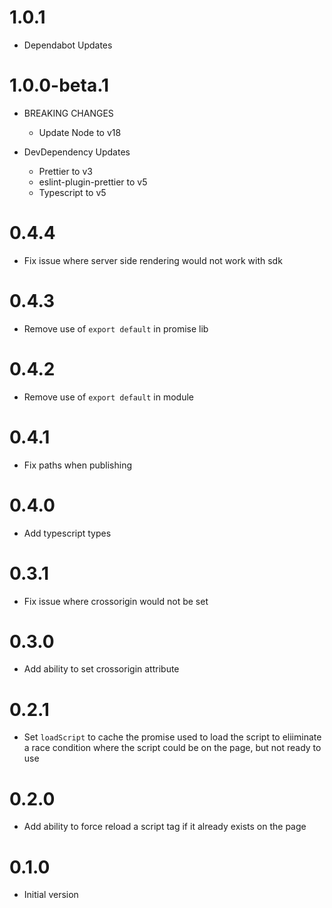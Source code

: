 # 1.0.1

- Dependabot Updates

# 1.0.0-beta.1

- BREAKING CHANGES
  - Update Node to v18

- DevDependency Updates
  - Prettier to v3
  - eslint-plugin-prettier to v5
  - Typescript to v5

# 0.4.4

- Fix issue where server side rendering would not work with sdk

# 0.4.3

- Remove use of `export default` in promise lib

# 0.4.2

- Remove use of `export default` in module

# 0.4.1

- Fix paths when publishing

# 0.4.0

- Add typescript types

# 0.3.1

- Fix issue where crossorigin would not be set

# 0.3.0

- Add ability to set crossorigin attribute

# 0.2.1

- Set `loadScript` to cache the promise used to load the script to eliiminate a race condition where the script could be on the page, but not ready to use

# 0.2.0

- Add ability to force reload a script tag if it already exists on the page

# 0.1.0

- Initial version
